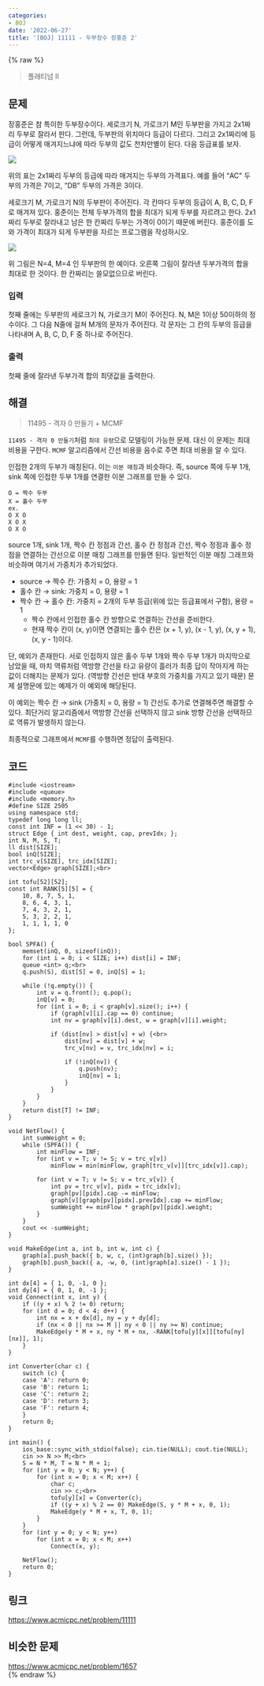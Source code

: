 ```yaml
---
categories:
- BOJ
date: '2022-06-27'
title: '[BOJ] 11111 - 두부장수 장홍준 2'
---
```


{% raw %}
> 플래티넘 II<br>

## 문제
장홍준은 참 특이한 두부장수이다. 세로크기 N, 가로크기 M인 두부판을 가지고 2x1짜리 두부로 잘라서 판다. 그런데, 두부판의 위치마다 등급이 다르다. 그리고 2x1짜리에 등급이 어떻게 매겨지느냐에 따라 두부의 값도 천차만별이 된다. 다음 등급표를 보자.

![](images/11111-tofu.png)

위의 표는 2x1짜리 두부의 등급에 따라 매겨지는 두부의 가격표다. 예를 들어 “AC" 두부의 가격은 7이고, ”DB" 두부의 가격은 3이다.

세로크기 M, 가로크기 N의 두부판이 주어진다. 각 칸마다 두부의 등급이 A, B, C, D, F로 매겨져 있다. 홍준이는 전체 두부가격의 합을 최대가 되게 두부를 자르려고 한다. 2x1짜리 두부로 잘라내고 남은 한 칸짜리 두부는 가격이 0이기 때문에 버린다. 홍준이를 도와 가격이 최대가 되게 두부판을 자르는 프로그램을 작성하시오.

![](images/11111-tofu2.png)

위 그림은 N=4, M=4 인 두부판의 한 예이다. 오른쪽 그림이 잘라낸 두부가격의 합을 최대로 한 것이다. 한 칸짜리는 쓸모없으므로 버린다.

### 입력
첫째 줄에는 두부판의 세로크기 N, 가로크기 M이 주어진다. N, M은 1이상 50이하의 정수이다. 그 다음 N줄에 걸쳐 M개의 문자가 주어진다. 각 문자는 그 칸의 두부의 등급을 나타내며 A, B, C, D, F 중 하나로 주어진다.

### 출력
첫째 줄에 잘라낸 두부가격 합의 최댓값을 출력한다.

## 해결
> 11495 - 격자 0 만들기 + MCMF<br>

`11495 - 격자 0 만들기`처럼 `최대 유량`으로 모델링이 가능한 문제. 대신 이 문제는 최대 비용을 구한다. `MCMF` 알고리즘에서 간선 비용을 음수로 주면 최대 비용을 알 수 있다.

인접한 2개의 두부가 매칭된다. 이는 `이분 매칭`과 비슷하다. 즉, source 쪽에 두부 1개, sink 쪽에 인접한 두부 1개를 연결한 이분 그래프를 만들 수 있다.
```
O = 짝수 두부
X = 홀수 두부
ex.
O X O
X O X
O X O
```
source 1개, sink 1개, 짝수 칸 정점과 간선, 홀수 칸 정점과 간선, 짝수 정점과 홀수 정점을 연결하는 간선으로 이분 매칭 그래프를 만들면 된다. 일반적인 이분 매칭 그래프와 비슷하며 여기서 가중치가 추가되었다.
- source → 짝수 칸:  가중치 = 0, 용량 = 1
- 홀수 칸 → sink:  가중치 = 0, 용량 = 1
- 짝수 칸 → 홀수 칸:  가중치 = 2개의 두부 등급(위에 있는 등급표에서 구함), 용량 = 1
	- 짝수 칸에서 인접한 홀수 칸 방향으로 연결하는 간선을 준비한다.
	- 현재 짝수 칸이 (x, y)이면 연결되는 홀수 칸은 (x + 1, y), (x - 1, y), (x, y + 1), (x, y - 1)이다.

단, 예외가 존재한다. 서로 인접하지 않은 홀수 두부 1개와 짝수 두부 1개가 마지막으로 남았을 때, 마치 역류처럼 역방향 간선을 타고 유량이 흘러가 최종 답이 작아지게 하는 값이 더해지는 문제가 있다. (역방향 간선은 반대 부호의 가중치를 가지고 있기 때문) 문제 설명문에 있는 예제가 이 예외에 해당된다.

이 예외는 짝수 칸 → sink (가중치 = 0, 용량 = 1) 간선도 추가로 연결해주면 해결할 수 있다. 최단거리 알고리즘에서 역방향 간선을 선택하지 않고 sink 방향 간선을 선택하므로 역류가 발생하지 않는다.

최종적으로 그래프에서 `MCMF`를 수행하면 정답이 출력된다.

## 코드
```
#include <iostream>
#include <queue>
#include <memory.h>
#define SIZE 2505
using namespace std;
typedef long long ll;
const int INF = (1 << 30) - 1;
struct Edge { int dest, weight, cap, prevIdx; };
int N, M, S, T;
ll dist[SIZE];
bool inQ[SIZE];
int trc_v[SIZE], trc_idx[SIZE];
vector<Edge> graph[SIZE];<br>

int tofu[52][52];
const int RANK[5][5] = {
	10, 8, 7, 5, 1,
	8, 6, 4, 3, 1,
	7, 4, 3, 2, 1,
	5, 3, 2, 2, 1,
	1, 1, 1, 1, 0
};

bool SPFA() {
	memset(inQ, 0, sizeof(inQ));
	for (int i = 0; i < SIZE; i++) dist[i] = INF;
	queue <int> q;<br>
	q.push(S), dist[S] = 0, inQ[S] = 1;

	while (!q.empty()) {
		int v = q.front(); q.pop();
		inQ[v] = 0;
		for (int i = 0; i < graph[v].size(); i++) {
			if (graph[v][i].cap == 0) continue;
			int nv = graph[v][i].dest, w = graph[v][i].weight;

			if (dist[nv] > dist[v] + w) {<br>
				dist[nv] = dist[v] + w;
				trc_v[nv] = v, trc_idx[nv] = i;

				if (!inQ[nv]) {
					q.push(nv);
					inQ[nv] = 1;
				}
			}
		}
	}
	return dist[T] != INF;
}

void NetFlow() {
	int sumWeight = 0;
	while (SPFA()) {
		int minFlow = INF;
		for (int v = T; v != S; v = trc_v[v])
			minFlow = min(minFlow, graph[trc_v[v]][trc_idx[v]].cap);

		for (int v = T; v != S; v = trc_v[v]) {
			int pv = trc_v[v], pidx = trc_idx[v];
			graph[pv][pidx].cap -= minFlow;
			graph[v][graph[pv][pidx].prevIdx].cap += minFlow;
			sumWeight += minFlow * graph[pv][pidx].weight;
		}
	}
	cout << -sumWeight;
}

void MakeEdge(int a, int b, int w, int c) {
	graph[a].push_back({ b, w, c, (int)graph[b].size() });
	graph[b].push_back({ a, -w, 0, (int)graph[a].size() - 1 });
}

int dx[4] = { 1, 0, -1, 0 };
int dy[4] = { 0, 1, 0, -1 };
void Connect(int x, int y) {
	if ((y + x) % 2 != 0) return;
	for (int d = 0; d < 4; d++) {
		int nx = x + dx[d], ny = y + dy[d];
		if (nx < 0 || nx >= M || ny < 0 || ny >= N) continue;
		MakeEdge(y * M + x, ny * M + nx, -RANK[tofu[y][x]][tofu[ny][nx]], 1);
	}
}

int Converter(char c) {
	switch (c) {
	case 'A': return 0;
	case 'B': return 1;
	case 'C': return 2;
	case 'D': return 3;
	case 'F': return 4;
	}
	return 0;
}

int main() {
	ios_base::sync_with_stdio(false); cin.tie(NULL); cout.tie(NULL);
	cin >> N >> M;<br>
	S = N * M, T = N * M + 1;
	for (int y = 0; y < N; y++) {
		for (int x = 0; x < M; x++) {
			char c;
			cin >> c;<br>
			tofu[y][x] = Converter(c);
			if ((y + x) % 2 == 0) MakeEdge(S, y * M + x, 0, 1);
			MakeEdge(y * M + x, T, 0, 1);
		}
	}
	for (int y = 0; y < N; y++)
		for (int x = 0; x < M; x++)
			Connect(x, y);

	NetFlow();
	return 0;
}
```

## 링크
https://www.acmicpc.net/problem/11111<br>

## 비슷한 문제
https://www.acmicpc.net/problem/1657<br>
{% endraw %}